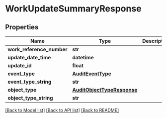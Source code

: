 # WorkUpdateSummaryResponse

## Properties
Name | Type | Description | Notes
------------ | ------------- | ------------- | -------------
**work_reference_number** | **str** |  | 
**update_date_time** | **datetime** |  | 
**update_id** | **float** |  | 
**event_type** | [**AuditEventType**](AuditEventType.md) |  | 
**event_type_string** | **str** |  | 
**object_type** | [**AuditObjectTypeResponse**](AuditObjectTypeResponse.md) |  | 
**object_type_string** | **str** |  | 

[[Back to Model list]](../README.md#documentation-for-models) [[Back to API list]](../README.md#documentation-for-api-endpoints) [[Back to README]](../README.md)

